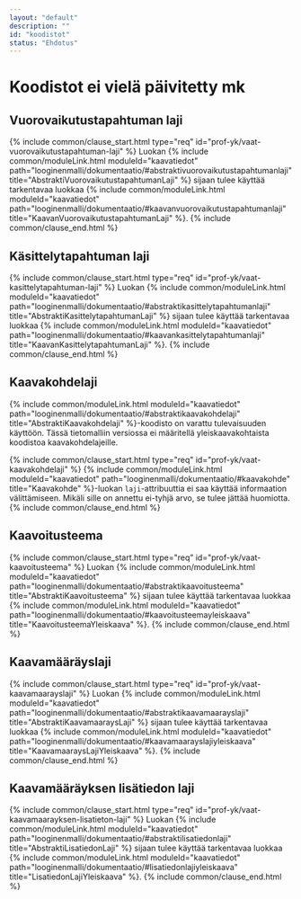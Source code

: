 ```yaml
---
layout: "default"
description: ""
id: "koodistot"
status: "Ehdotus"
---
```

# Koodistot **ei vielä päivitetty mk**

## Vuorovaikutustapahtuman laji
{% include common/clause_start.html type="req" id="prof-yk/vaat-vuorovaikutustapahtuman-laji" %}
Luokan {% include common/moduleLink.html moduleId="kaavatiedot" path="looginenmalli/dokumentaatio/#abstraktivuorovaikutustapahtumanlaji" title="AbstraktiVuorovaikutustapahtumanLaji" %} sijaan tulee käyttää tarkentavaa luokkaa {% include common/moduleLink.html moduleId="kaavatiedot" path="looginenmalli/dokumentaatio/#kaavanvuorovaikutustapahtumanlaji" title="KaavanVuorovaikutustapahtumanLaji" %}.
{% include common/clause_end.html %}

## Käsittelytapahtuman laji
{% include common/clause_start.html type="req" id="prof-yk/vaat-kasittelytapahtuman-laji" %}
Luokan {% include common/moduleLink.html moduleId="kaavatiedot" path="looginenmalli/dokumentaatio/#abstraktikasittelytapahtumanlaji" title="AbstraktiKasittelytapahtumanLaji" %} sijaan tulee käyttää tarkentavaa luokkaa {% include common/moduleLink.html moduleId="kaavatiedot" path="looginenmalli/dokumentaatio/#kaavankasittelytapahtumanlaji" title="KaavanKasittelytapahtumanLaji" %}.
{% include common/clause_end.html %}

## Kaavakohdelaji
{% include common/moduleLink.html moduleId="kaavatiedot" path="looginenmalli/dokumentaatio/#abstraktikaavakohdelaji" title="AbstraktiKaavakohdelaji" %}-koodisto on varattu tulevaisuuden käyttöön. Tässä tietomalliin versiossa ei määritellä yleiskaavakohtaista koodistoa kaavakohdelajeille.

{% include common/clause_start.html type="req" id="prof-yk/vaat-kaavakohdelaji" %}
{% include common/moduleLink.html moduleId="kaavatiedot" path="looginenmalli/dokumentaatio/#kaavakohde" title="Kaavakohde" %}-luokan ```laji```-attribuuttia ei saa käyttää informaation välittämiseen. Mikäli sille on annettu ei-tyhjä arvo, se tulee jättää huomiotta.  
{% include common/clause_end.html %}

## Kaavoitusteema
{% include common/clause_start.html type="req" id="prof-yk/vaat-kaavoitusteema" %}
Luokan {% include common/moduleLink.html moduleId="kaavatiedot" path="looginenmalli/dokumentaatio/#abstraktikaavoitusteema" title="AbstraktiKaavoitusteema" %} sijaan tulee käyttää tarkentavaa luokkaa {% include common/moduleLink.html moduleId="kaavatiedot" path="looginenmalli/dokumentaatio/#kaavoitusteemayleiskaava" title="KaavoitusteemaYleiskaava" %}.
{% include common/clause_end.html %}

## Kaavamääräyslaji
{% include common/clause_start.html type="req" id="prof-yk/vaat-kaavamaarayslaji" %}
Luokan {% include common/moduleLink.html moduleId="kaavatiedot" path="looginenmalli/dokumentaatio/#abstraktikaavamaarayslaji" title="AbstraktiKaavamaaraysLaji" %} sijaan tulee käyttää tarkentavaa luokkaa {% include common/moduleLink.html moduleId="kaavatiedot" path="looginenmalli/dokumentaatio/#kaavamaarayslajiyleiskaava" title="KaavamaaraysLajiYleiskaava" %}.
{% include common/clause_end.html %}

## Kaavamääräyksen lisätiedon laji
{% include common/clause_start.html type="req" id="prof-yk/vaat-kaavamaarayksen-lisatieton-laji" %}
Luokan {% include common/moduleLink.html moduleId="kaavatiedot" path="looginenmalli/dokumentaatio/#abstraktilisatiedonlaji" title="AbstraktiLisatiedonLaji" %} sijaan tulee käyttää tarkentavaa luokkaa {% include common/moduleLink.html moduleId="kaavatiedot" path="looginenmalli/dokumentaatio/#lisatiedonlajiyleiskaava" title="LisatiedonLajiYleiskaava" %}.
{% include common/clause_end.html %}